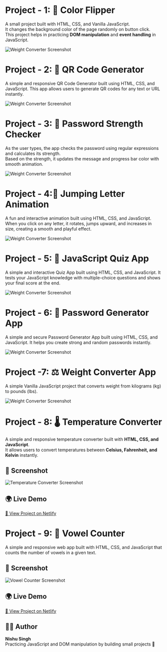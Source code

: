 # Project - 1: 🌈 Color Flipper

A small project built with HTML, CSS, and Vanilla JavaScript.  
It changes the background color of the page randomly on button click.  
This project helps in practicing **DOM manipulation** and **event handling** in JavaScript.

![Weight Converter Screenshot](01_Color_flipper/screenshot.png)

# Project - 2: 📱 QR Code Generator

A simple and responsive QR Code Generator built using HTML, CSS, and JavaScript.
This app allows users to generate QR codes for any text or URL instantly.

![Weight Converter Screenshot](02_QR_Code_Generator/screenshot.png)

# Project - 3: 🔐 Password Strength Checker

As the user types, the app checks the password using regular expressions and calculates its strength.  
Based on the strength, it updates the message and progress bar color with smooth animation.

![Weight Converter Screenshot](03_Password_Strength_Checker/screenshot.png)

# Project - 4:🕺 Jumping Letter Animation

A fun and interactive animation built using HTML, CSS, and JavaScript.
When you click on any letter, it rotates, jumps upward, and increases in size, creating a smooth and playful effect.

![Weight Converter Screenshot](04_Jumping_Letter_Animation/screenshot.png)

# Project - 5: 🧠 JavaScript Quiz App

A simple and interactive Quiz App built using HTML, CSS, and JavaScript.
It tests your JavaScript knowledge with multiple-choice questions and shows your final score at the end.

![Weight Converter Screenshot](05_Quiz_App/screenshot.png)

# Project - 6: 🔐 Password Generator App

A simple and secure Password Generator App built using HTML, CSS, and JavaScript.
It helps you create strong and random passwords instantly.

![Weight Converter Screenshot](06_Password_Generator/screenshot.png)

# Project -7: ⚖️ Weight Converter App

A simple Vanilla JavaScript project that converts weight from kilograms (kg) to pounds (lbs).

![Weight Converter Screenshot](07_Weight_Converter/screenshot.png)

# Project - 8: 🌡️ Temperature Converter

A simple and responsive temperature converter built with **HTML, CSS, and JavaScript**.  
It allows users to convert temperatures between **Celsius, Fahrenheit, and Kelvin** instantly.

## 📸 Screenshot

![Temperature Converter Screenshot](08_Temperature_Converter/screenshot.png)

## 🌍 Live Demo

[🔗 View Project on Netlify](https://tempmaster.netlify.app/)

# Project - 9: 📝 Vowel Counter

A simple and responsive web app built with HTML, CSS, and JavaScript that counts the number of vowels in a given text.

## 📸 Screenshot

![Vowel Counter Screenshot](09_Vowel_Counter/screenshot.png)

## 🌍 Live Demo

[🔗 View Project on Netlify](https://vowelscounterr.netlify.app/)

## 👩‍💻 Author

**Nishu Singh**  
Practicing JavaScript and DOM manipulation by building small projects 💪
